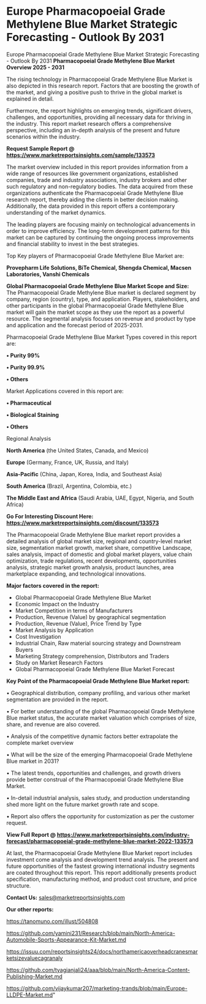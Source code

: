 # Europe Pharmacopoeial Grade Methylene Blue Market Strategic Forecasting - Outlook By 2031
Europe Pharmacopoeial Grade Methylene Blue Market Strategic Forecasting - Outlook By 2031
<Strong> Pharmacopoeial Grade Methylene Blue Market Overview 2025 - 2031</strong>

The rising technology in Pharmacopoeial Grade Methylene Blue Market is also depicted in this research report. Factors that are boosting the growth of the market, and giving a positive push to thrive in the global market is explained in detail.

Furthermore, the report highlights on emerging trends, significant drivers, challenges, and opportunities, providing all necessary data for thriving in the industry. This report market research offers a comprehensive perspective, including an in-depth analysis of the present and future scenarios within the industry.

<strong>Request Sample Report @ <a href=https://www.marketreportsinsights.com/sample/133573>https://www.marketreportsinsights.com/sample/133573</a></strong>

The market overview included in this report provides information from a wide range of resources like government organizations, established companies, trade and industry associations, industry brokers and other such regulatory and non-regulatory bodies. The data acquired from these organizations authenticate the Pharmacopoeial Grade Methylene Blue research report, thereby aiding the clients in better decision making. Additionally, the data provided in this report offers a contemporary understanding of the market dynamics.

The leading players are focusing mainly on technological advancements in order to improve efficiency. The long-term development patterns for this market can be captured by continuing the ongoing process improvements and financial stability to invest in the best strategies.

Top Key players of Pharmacopoeial Grade Methylene Blue Market are:

<strong>Provepharm Life Solutions, BiTe Chemical, Shengda Chemical, Macsen Laboratories, Vanshi Chemicals</strong>

<strong><b>Global Pharmacopoeial Grade Methylene Blue Market Scope and Size:</b></strong>
The Pharmacopoeial Grade Methylene Blue market is declared segment by company, region (country), type, and application. Players, stakeholders, and other participants in the global Pharmacopoeial Grade Methylene Blue market will gain the market scope as they use the report as a powerful resource. The segmental analysis focuses on revenue and product by type and application and the forecast period of 2025-2031.

Pharmacopoeial Grade Methylene Blue Market Types covered in this report are:

<strong>• Purity 99%

• Purity 99.9%

• Others</strong>

Market Applications covered in this report are:

<strong>• Pharmaceutical

• Biological Staining

• Others</strong> 

Regional Analysis

<strong>North America</strong> (the United States, Canada, and Mexico)

<strong>Europe</strong> (Germany, France, UK, Russia, and Italy)

<strong>Asia-Pacific</strong> (China, Japan, Korea, India, and Southeast Asia)

<strong>South America</strong> (Brazil, Argentina, Colombia, etc.)

<strong>The Middle East and Africa</strong> (Saudi Arabia, UAE, Egypt, Nigeria, and South Africa)

<strong>Go For Interesting Discount Here: <a href=https://www.marketreportsinsights.com/discount/133573>https://www.marketreportsinsights.com/discount/133573</a></strong>

The Pharmacopoeial Grade Methylene Blue market report provides a detailed analysis of global market size, regional and country-level market size, segmentation market growth, market share, competitive Landscape, sales analysis, impact of domestic and global market players, value chain optimization, trade regulations, recent developments, opportunities analysis, strategic market growth analysis, product launches, area marketplace expanding, and technological innovations.

<strong><b>Major factors covered in the report:</b></strong>
<ul>
  <li>Global Pharmacopoeial Grade Methylene Blue Market </li>
  <li>Economic Impact on the Industry</li>
  <li>Market Competition in terms of Manufacturers</li>
  <li>Production, Revenue (Value) by geographical segmentation</li>
  <li>Production, Revenue (Value), Price Trend by Type</li>
  <li>Market Analysis by Application</li>
  <li>Cost Investigation</li>
  <li>Industrial Chain, Raw material sourcing strategy and Downstream Buyers</li>
  <li>Marketing Strategy comprehension, Distributors and Traders</li>
  <li>Study on Market Research Factors</li>
  <li>Global Pharmacopoeial Grade Methylene Blue Market Forecast</li>
</ul>

<strong><b>Key Point of the Pharmacopoeial Grade Methylene Blue Market report:</b></strong>

• Geographical distribution, company profiling, and various other market segmentation are provided in the report.

• For better understanding of the global Pharmacopoeial Grade Methylene Blue market status, the accurate market valuation which comprises of size, share, and revenue are also covered.

• Analysis of the competitive dynamic factors better extrapolate the complete market overview

• What will be the size of the emerging Pharmacopoeial Grade Methylene Blue market in 2031?

• The latest trends, opportunities and challenges, and growth drivers provide better construal of the Pharmacopoeial Grade Methylene Blue Market.

• In-detail industrial analysis, sales study, and production understanding shed more light on the future market growth rate and scope.

• Report also offers the opportunity for customization as per the customer request.

<strong><b>View Full Report @ <a href=https://www.marketreportsinsights.com/industry-forecast/pharmacopoeial-grade-methylene-blue-market-2022-133573>https://www.marketreportsinsights.com/industry-forecast/pharmacopoeial-grade-methylene-blue-market-2022-133573</a></b></strong>


At last, the Pharmacopoeial Grade Methylene Blue Market report includes investment come analysis and development trend analysis. The present and future opportunities of the fastest growing international industry segments are coated throughout this report. This report additionally presents product specification, manufacturing method, and product cost structure, and price structure.

<strong>Contact Us:</strong>
sales@marketreportsinsights.com

<strong>Our other reports:</strong>

<a href=https://tanomuno.com/illust/504808>https://tanomuno.com/illust/504808</a>

<a href=https://github.com/yamini231/Research/blob/main/North-America-Automobile-Sports-Appearance-Kit-Market.md>https://github.com/yamini231/Research/blob/main/North-America-Automobile-Sports-Appearance-Kit-Market.md</a>

<a href=https://issuu.com/reportsinsights24/docs/northamericaoverheadcranesmarketsizevaluecagranaly>https://issuu.com/reportsinsights24/docs/northamericaoverheadcranesmarketsizevaluecagranaly</a>

<a href=https://github.com/tyagianjali24/aaa/blob/main/North-America-Content-Publishing-Market.md>https://github.com/tyagianjali24/aaa/blob/main/North-America-Content-Publishing-Market.md</a>

<a href=https://github.com/vijaykumar207/marketing-trands/blob/main/Europe-LLDPE-Market.md>https://github.com/vijaykumar207/marketing-trands/blob/main/Europe-LLDPE-Market.md</a>"
